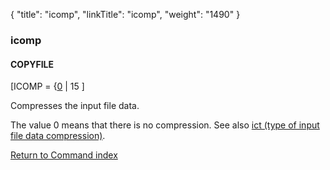 {
    "title": "icomp",
    "linkTitle": "icomp",
    "weight": "1490"
}<span id="icomp"></span>

### <span class="mc-variable System.Title variable">icomp</span>

#### COPYFILE

\[ICOMP = {<u>0</u> | 15 \]

Compresses the input file data.

The value 0 means that there is no compression. See also [ict (type of input file data compression)](../ict).

[Return to Command index](../../)
